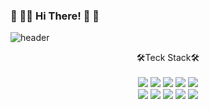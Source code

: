 ### 🌊 🏄‍♂️ Hi There! 💙 🎾

<!--
**pbkdpwls/pbkdpwls** is a ✨ _special_ ✨ repository because its `README.md` (this file) appears on your GitHub profile.

Here are some ideas to get you started:

- 🔭 I’m currently working on ...
- 🌱 I’m currently learning ...
- 👯 I’m looking to collaborate on ...
- 🤔 I’m looking for help with ...
- 💬 Ask me about ...
- 📫 How to reach me: ...
- 😄 Pronouns: ...
- ⚡ Fun fact: ...
-->


![header](https://capsule-render.vercel.app/api?type=wave&color=0E1881&height=300&section=header&text=Yejin%20Park&fontSize=90&fontColor=E3C3F9&animation=fadeIn&fontAlignY=50&descAlignY=51&descAlign=62)


<p align='center'>
🛠Teck Stack🛠
<br>
<br>
<img src="https://img.shields.io/badge/Node.js-339933?style=flat-square&logo=Node.js&logoColor=white"/>
<img src="https://img.shields.io/badge/Python-3766AB?style=flat-square&logo=Python&logoColor=white"/></a>
<img src="https://img.shields.io/badge/Java-red?style=flat-square&logo=Java&logoColor=white"/></a>
<img src="https://img.shields.io/badge/Spring-%236DB33F?style=flat-square&logo=Spring&logoColor=white"/></a>
<img src="https://img.shields.io/badge/MySQL-%234479A1?style=flat-square&logo=MySQL&logoColor=white"/></a></br>
<img src="https://img.shields.io/badge/java%20script-%23F7DF1E?style=flat-square&logo=JavaScript&logoColor=white"/></a>
<img src="https://img.shields.io/badge/-Android%20Studio-%233DDC84?style=flat-square&logo=AndroidStudio&logoColor=white"/></a>
<img src="https://img.shields.io/badge/MongoDB-47A248?style=flat-square&logo=MongoDB&logoColor=white"/>
<img src="https://img.shields.io/badge/Postman-FF6C37?style=flat-square&logo=Postman&logoColor=white"/>
<img src="https://img.shields.io/badge/GitHub-181717?style=flat-square&logo=GitHub&logoColor=white"/>
</p>
